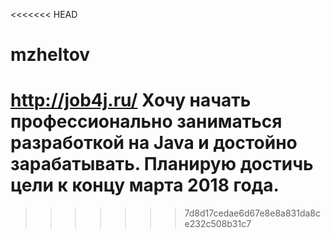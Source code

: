 <<<<<<< HEAD
# mzheltov
http://job4j.ru/ 
Хочу начать профессионально заниматься разработкой на Java и достойно зарабатывать. 
Планирую достичь цели к концу марта 2018 года.
=======

>>>>>>> 7d8d17cedae6d67e8e8a831da8ce232c508b31c7
